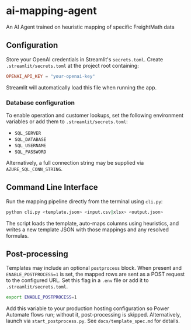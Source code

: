 # ai-mapping-agent
An AI Agent trained on heuristic mapping of specific FreightMath data

## Configuration

Store your OpenAI credentials in Streamlit's `secrets.toml`.
Create `.streamlit/secrets.toml` at the project root containing:

```toml
OPENAI_API_KEY = "your-openai-key"
```

Streamlit will automatically load this file when running the app.

### Database configuration

To enable operation and customer lookups, set the following environment variables
or add them to `.streamlit/secrets.toml`:

- `SQL_SERVER`
- `SQL_DATABASE`
- `SQL_USERNAME`
- `SQL_PASSWORD`

Alternatively, a full connection string may be supplied via
`AZURE_SQL_CONN_STRING`.

## Command Line Interface

Run the mapping pipeline directly from the terminal using `cli.py`:

```bash
python cli.py <template.json> <input.csv|xlsx> <output.json>
```

The script loads the template, auto-maps columns using heuristics, and writes a
new template JSON with those mappings and any resolved formulas.

## Post-processing

Templates may include an optional `postprocess` block. When present and
`ENABLE_POSTPROCESS=1` is set, the mapped rows are sent as a POST request to the
configured URL. Set this flag in a `.env` file or add it to `.streamlit/secrets.toml`.

```bash
export ENABLE_POSTPROCESS=1
```

Add this variable to your production hosting configuration so Power Automate
flows run; without it, post-processing is skipped. Alternatively, launch via
`start_postprocess.py`. See `docs/template_spec.md` for details.
